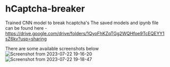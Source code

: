 # hCaptcha-breaker
Trained CNN model to break hcaptcha's
The saved models and ipynb file can be found here - https://drive.google.com/drive/folders/1QyoFhKZqTGg2WQHfoe9TcEQEYY1sZ6kv?usp=sharing

There are some available screenshots below
![Screenshot from 2023-07-22 19-16-20](https://github.com/SANAT-01/hCaptcha-breaker/assets/94187960/98879088-6510-418f-811a-110ace3368b3)
![Screenshot from 2023-07-22 19-18-47](https://github.com/SANAT-01/hCaptcha-breaker/assets/94187960/837965b6-8f02-41aa-8188-984d555d6db1)

